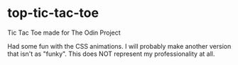 # top-tic-tac-toe
 Tic Tac Toe made for The Odin Project

Had some fun with the CSS animations. I will probably make another version that isn't as "funky". 
This does NOT represent my professionality at all. 